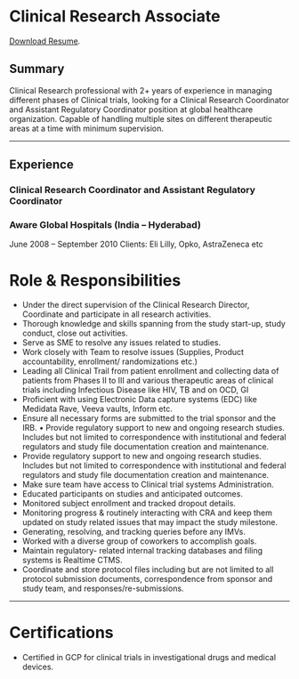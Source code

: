 # Clinical Research Associate
[Download Resume](./NVSirisha_Kasi.pdf).
## Summary
Clinical Research professional with 2+ years of experience in managing different phases of Clinical trials, looking for a Clinical Research Coordinator and Assistant Regulatory Coordinator position at global healthcare organization. Capable of handling multiple sites on different therapeutic areas at a time with minimum supervision.
* * * 
## Experience
### Clinical Research Coordinator and Assistant Regulatory Coordinator
### Aware Global Hospitals (India – Hyderabad)
June 2008 – September 2010
Clients: Eli Lilly, Opko, AstraZeneca etc

# Role & Responsibilities
* Under the direct supervision of the Clinical Research Director, Coordinate and participate in all research activities.
* Thorough knowledge and skills spanning from the study start-up, study conduct, close out activities.
* Serve as SME to resolve any issues related to studies.
* Work closely with Team to resolve issues (Supplies, Product accountability, enrollment/ randomizations etc.)
* Leading all Clinical Trail from patient enrollment and collecting data of patients from Phases II to III and various therapeutic areas of clinical trials including Infectious Disease like HIV, TB and on OCD, GI
* Proficient with using Electronic Data capture systems (EDC) like Medidata Rave, Veeva vaults, Inform etc.
* Ensure all necessary forms are submitted to the trial sponsor and the IRB. • Provide regulatory support to new and ongoing research studies. Includes but not limited to correspondence with institutional and federal regulators and study file documentation creation and maintenance.
* Provide regulatory support to new and ongoing research studies. Includes but not limited to correspondence with institutional and federal regulators and study file documentation creation and maintenance.
* Make sure team have access to Clinical trial systems Administration.
* Educated participants on studies and anticipated outcomes.
* Monitored subject enrollment and tracked dropout details.
* Monitoring progress & routinely interacting with CRA and keep them updated on study related issues that may impact the study milestone.
* Generating, resolving, and tracking queries before any IMVs.
* Worked with a diverse group of coworkers to accomplish goals.
* Maintain regulatory- related internal tracking databases and filing systems is Realtime CTMS.
* Coordinate and store protocol files including but are not limited to all protocol submission documents, correspondence from sponsor and study team, and responses/re-submissions.
* * * 
# Certifications
* Certified in GCP for clinical trials in investigational drugs and medical devices.
